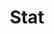 ---
layout: prefab
title: Stat
data_file: Stat
parent: Prefabs
nav_exclude: true
search_exclude: false
---